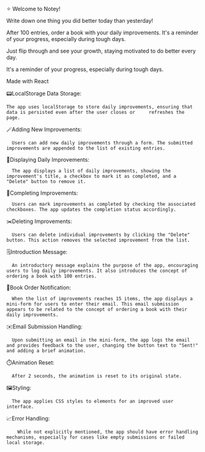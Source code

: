 ✧ Welcome to Notey!

Write down one thing you did better today than yesterday!

After 100 entries, order a book with your daily improvements. It's a reminder of your progress, especially during tough days.

Just flip through and see your growth, staying motivated to do better every day.

It's a reminder of your progress, especially during tough days.




Made with React

📟LocalStorage Data Storage:

    The app uses localStorage to store daily improvements, ensuring that data is persisted even after the user closes or     refreshes the page.

🪄Adding New Improvements:

      Users can add new daily improvements through a form. The submitted improvements are appended to the list of existing entries.

📖Displaying Daily Improvements: 

      The app displays a list of daily improvements, showing the improvement's title, a checkbox to mark it as completed, and a "Delete" button to remove it.

📌Completing Improvements: 

      Users can mark improvements as completed by checking the associated checkboxes. The app updates the completion status accordingly.

✂️Deleting Improvements: 

      Users can delete individual improvements by clicking the "Delete" button. This action removes the selected improvement from the list.

🗒️Introduction Message: 

      An introductory message explains the purpose of the app, encouraging users to log daily improvements. It also introduces the concept of ordering a book with 100 entries.

📘Book Order Notification: 

      When the list of improvements reaches 15 items, the app displays a mini-form for users to enter their email. This email submission appears to be related to the concept of ordering a book with their daily improvements.

✉️Email Submission Handling: 

      Upon submitting an email in the mini-form, the app logs the email and provides feedback to the user, changing the button text to "Sent!" and adding a brief animation.

⏱️Animation Reset: 

      After 2 seconds, the animation is reset to its original state.

🖼️Styling: 

      The app applies CSS styles to elements for an improved user interface.

📈Error Handling:

        While not explicitly mentioned, the app should have error handling mechanisms, especially for cases like empty submissions or failed local storage.
